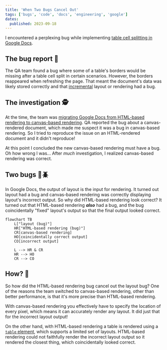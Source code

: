 ```yaml
---
title: 'When Two Bugs Cancel Out'
tags: ['bugs', 'code', 'docs', 'engineering', 'google']
dates:
  published: 2023-09-18
---
```


I encountered a perplexing bug while implementing
[table cell splitting in Google Docs](https://workspaceupdates.googleblog.com/2022/10/split-table-cells-in-google-docs.html).

## The bug report 🐛

The QA team found a bug where some of a table's borders would be missing after a
table cell split in certain scenarios. However, the borders reappeared when
refreshing the page. That meant the document's data was likely stored correctly
and that [incremental](https://en.wikipedia.org/wiki/Incremental_computing)
layout or rendering had a bug.

## The investigation 🕵️

At the time, the team was
[migrating Google Docs from HTML-based rendering to canvas-based rendering](https://workspaceupdates.googleblog.com/2021/05/Google-Docs-Canvas-Based-Rendering-Update.html).
QA reported the bug about a canvas-rendered document, which made me suspect it
was a bug in canvas-based rendering. So I tried to reproduce the issue on an
HTML-rendered document and it didn't reproduce!

At this point I concluded the new canvas-based rendering must have a bug. Oh how
wrong I was... After _much_ investigation, I realized canvas-based rendering was
correct.

## Two bugs 🐛🪲

In Google Docs, the output of layout is the input for rendering. It turned out
layout had a bug and canvas-based rendering was correctly displaying layout's
incorrect output. So why did HTML-based rendering look correct? It turned out
that HTML-based rendering **_also_** had a bug, and the bug coincidentally
"fixed" layout's output so that the final output looked correct.

```mermaid
flowchart TB
    L["layout (bug)"]
    HR["HTML-based rendering (bug)"]
    CR[canvas-based rendering]
    HO[coincidentally correct output]
    CO[incorrect output]

    L --> HR & CR
    HR --> HO
    CR --> CO
```

## How? 🤔

So how did the HTML-based rendering bug cancel out the layout bug? One of the
reasons the team switched to canvas-based rendering, other than better
performance, is that it's more precise than HTML-based rendering.

With canvas-based rendering you effectively have to specify the location of
every pixel, which means it can accurately render any layout. It did just that
for the incorrect layout output!

On the other hand, with HTML-based rendering a table is rendered using a
[`table` element](https://developer.mozilla.org/en-US/docs/Web/HTML/Element/table),
which supports a limited set of layouts. HTML-based rendering could not
faithfully render the incorrect layout output so it rendered the closest thing,
which coincidentally looked correct.
